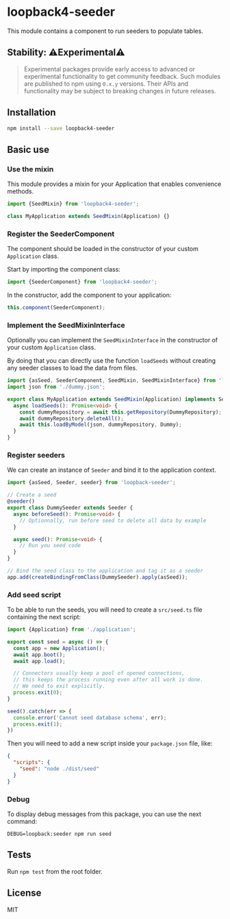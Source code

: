 # loopback4-seeder

This module contains a component to run seeders to populate tables.

## Stability: ⚠️Experimental⚠️

> Experimental packages provide early access to advanced or experimental
> functionality to get community feedback. Such modules are published to npm
> using `0.x.y` versions. Their APIs and functionality may be subject to
> breaking changes in future releases.

## Installation

```sh
npm install --save loopback4-seeder
```

## Basic use

### Use the mixin

This module provides a mixin for your Application that enables convenience methods.

```ts
import {SeedMixin} from 'loopback4-seeder';

class MyApplication extends SeedMixin(Application) {}
```

### Register the SeederComponent

The component should be loaded in the constructor of your custom `Application`
class.

Start by importing the component class:

```ts
import {SeederComponent} from 'loopback4-seeder';
```

In the constructor, add the component to your application:

```ts
this.component(SeederComponent);
```

### Implement the SeedMixinInterface

Optionally you can implement the `SeedMixinInterface` in the constructor of
your custom `Application` class.

By doing that you can directly use the function `loadSeeds` without creating
any seeder classes to load the data from files.

```ts
import {asSeed, SeederComponent, SeedMixin, SeedMixinInterface} from 'loopback4-seeder';
import json from './dummy.json';

export class MyApplication extends SeedMixin(Application) implements SeedMixinInterface {
  async loadSeeds(): Promise<void> {
    const dummyRepository = await this.getRepository(DummyRepository);
    await dummyRepository.deleteAll();
    await this.loadByModel(json, dummyRepository, Dummy);
  }
}
```

### Register seeders

We can create an instance of `Seeder` and bind it to the application context.

```ts
import {asSeed, Seeder, seeder} from 'loopback-seeder';

// Create a seed
@seeder()
export class DummySeeder extends Seeder {
  async beforeSeed(): Promise<void> {
    // Optionnally, run before seed to delete all data by example
  }

  async seed(): Promise<void> {
    // Run you seed code
  }
}

// Bind the seed class to the application and tag it as a seeder
app.add(createBindingFromClass(DummySeeder).apply(asSeed));
```

### Add seed script

To be able to run the seeds, you will need to create a `src/seed.ts` file
containing the next script:

```ts
import {Application} from './application';

export const seed = async () => {
  const app = new Application();
  await app.boot();
  await app.load();

  // Connectors usually keep a pool of opened connections,
  // this keeps the process running even after all work is done.
  // We need to exit explicitly.
  process.exit(0);
}

seed().catch(err => {
  console.error('Cannot seed database schema', err);
  process.exit(1);
})
```

Then you will need to add a new script inside your `package.json` file, like:
```json
{
  "scripts": {
    "seed": "node ./dist/seed"
  }
}
```

### Debug

To display debug messages from this package, you can use the next command:

```shell
DEBUG=loopback:seeder npm run seed
```

## Tests

Run `npm test` from the root folder.


## License

MIT
